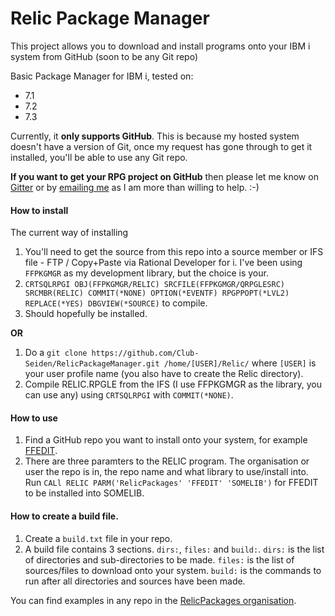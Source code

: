 # Relic Package Manager
This project allows you to download and install programs onto your IBM i system from GitHub (soon to be any Git repo)

Basic Package Manager for IBM i, tested on:

+ 7.1
+ 7.2
+ 7.3

Currently, it **only supports GitHub**. This is because my hosted system doesn't have a version of Git, once my request has gone through to get it installed, you'll be able to use any Git repo.

**If you want to get your RPG project on GitHub** then please let me know on [Gitter](https://gitter.im/WorksOfBarry) or by [emailing me](mailto:mrliamallan@live.co.uk) as I am more than willing to help. :-)

#### How to install

The current way of installing

1. You'll need to get the source from this repo into a source member or IFS file - FTP / Copy+Paste via Rational Developer for i. I've been using `FFPKGMGR` as my development library, but the choice is your.
2. `CRTSQLRPGI OBJ(FFPKGMGR/RELIC) SRCFILE(FFPKGMGR/QRPGLESRC) SRCMBR(RELIC) COMMIT(*NONE) OPTION(*EVENTF) RPGPPOPT(*LVL2) REPLACE(*YES) DBGVIEW(*SOURCE)` to compile.
3. Should hopefully be installed. 

**OR**

1. Do a `git clone https://github.com/Club-Seiden/RelicPackageManager.git /home/[USER]/Relic/` where `[USER]` is your user profile name (you also have to create the Relic directory). 
2. Compile RELIC.RPGLE from the IFS (I use FFPKGMGR as the library, you can use any) using `CRTSQLRPGI` with `COMMIT(*NONE)`.

#### How to use

1. Find a GitHub repo you want to install onto your system, for example [FFEDIT](https://github.com/RelicPackages/FFEDIT).
2. There are three paramters to the RELIC program. The organisation or user the repo is in, the repo name and what library to use/install into. Run `CALl RELIC PARM('RelicPackages' 'FFEDIT' 'SOMELIB')` for FFEDIT to be installed into SOMELIB.

#### How to create a build file.

1. Create a `build.txt` file in your repo.
2. A build file contains 3 sections. `dirs:`, `files:` and `build:`. `dirs:` is the list of directories and sub-directories to be made. `files:` is the list of sources/files to download onto your system. `build:` is the commands to run after all directories and sources have been made.

You can find examples in any repo in the [RelicPackages organisation](https://github.com/RelicPackages).
